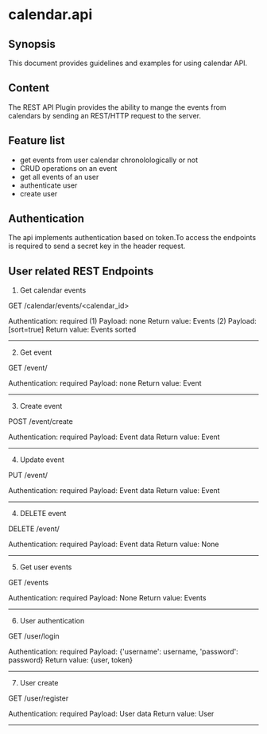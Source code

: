 # calendar.api
## Synopsis
This document provides guidelines and examples for using calendar API.
## Content
The REST API Plugin provides the ability to mange the events from calendars by sending an REST/HTTP request to the server.
## Feature list
- get events from user calendar chronolologically or not
- CRUD operations on an event
- get all events of an user
- authenticate user
- create user
## Authentication
The api implements authentication based on token.To access the endpoints is required to send a secret key in the header request.
## User related REST Endpoints

1. Get calendar events

GET /calendar/events/<calendar_id>

Authentication: required
(1) Payload: none
   Return value: Events
(2) Payload: [sort=true]
   Return value: Events sorted  

------------------------------------
2. Get event

GET /event/<id>

Authentication: required
Payload: none
   Return value: Event

-------------------------------------

3. Create event

POST /event/create

Authentication: required
Payload: Event data 
Return value: Event

-------------------------------------

4. Update event

PUT /event/<id>

Authentication: required
Payload: Event data
Return value: Event

-------------------------------------

4. DELETE event

DELETE /event/<id>

Authentication: required
Payload: Event data
Return value: None

-------------------------------------

5. Get user events

GET /events

Authentication: required
Payload: None
Return value: Events

-------------------------------------

6. User authentication

GET /user/login

Authentication: required
Payload: {'username': username, 'password': password}
Return value: {user, token}

-------------------------------------

7. User create

GET /user/register

Authentication: required
Payload: User data
Return value: User

-------------------------------------










